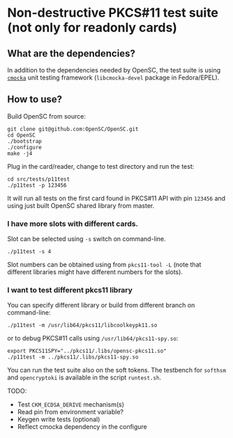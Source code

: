 # Non-destructive PKCS#11 test suite (not only for readonly cards)

## What are the dependencies?

In addition to the dependencies needed by OpenSC, the test suite is
using  [`cmocka`](https://cmocka.org/) unit testing framework
(`libcmocka-devel` package in Fedora/EPEL).

## How to use?

Build OpenSC from source:

    git clone git@github.com:OpenSC/OpenSC.git
    cd OpenSC
    ./bootstrap
    ./configure
    make -j4

Plug in the card/reader, change to test directory and run the test:

    cd src/tests/p11test
    ./p11test -p 123456

It will run all tests on the first card found in PKCS#11 API
with pin `123456` and using just built OpenSC shared library from master.

### I have more slots with different cards.

Slot can be selected using `-s` switch on command-line.

    ./p11test -s 4

Slot numbers can be obtained using from `pkcs11-tool -L` (note that different
libraries might have different numbers for the slots).

### I want to test different pkcs11 library

You can specify different library or build from different branch
on command-line:

    ./p11test -m /usr/lib64/pkcs11/libcoolkeypk11.so

or to debug PKCS#11 calls using `/usr/lib64/pkcs11-spy.so`:

    export PKCS11SPY="../pkcs11/.libs/opensc-pkcs11.so"
    ./p11test -m ../pkcs11/.libs/pkcs11-spy.so

You can run the test suite also on the soft tokens. The testbench for
`softhsm` and `opencryptoki` is available in the script `runtest.sh`.

TODO:

 * Test `CKM_ECDSA_DERIVE` mechanism(s)
 * Read pin from environment variable?
 * Keygen write tests (optional)
 * Reflect cmocka dependency in the configure
